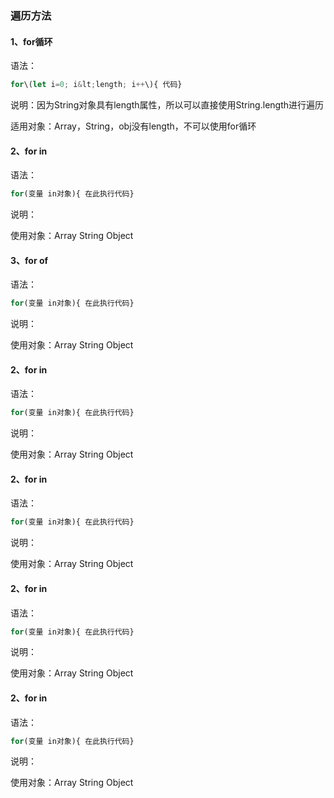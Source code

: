 ### 遍历方法

#### 1、for循环

语法：

```js
for\(let i=0; i&lt;length; i++\){ 代码}
```

说明：因为String对象具有length属性，所以可以直接使用String.length进行遍历

适用对象：Array，String，obj没有length，不可以使用for循环

#### 2、for in

语法：

```js
for(变量 in对象){ 在此执行代码}
```

说明：

使用对象：Array String  Object

#### 3、for of

语法：

```js
for(变量 in对象){ 在此执行代码}
```

说明：

使用对象：Array String  Object

#### 2、for in

语法：

```js
for(变量 in对象){ 在此执行代码}
```

说明：

使用对象：Array String  Object

#### 2、for in

语法：

```js
for(变量 in对象){ 在此执行代码}
```

说明：

使用对象：Array String  Object

#### 2、for in

语法：

```js
for(变量 in对象){ 在此执行代码}
```

说明：

使用对象：Array String  Object

#### 2、for in

语法：

```js
for(变量 in对象){ 在此执行代码}
```

说明：

使用对象：Array String  Object


